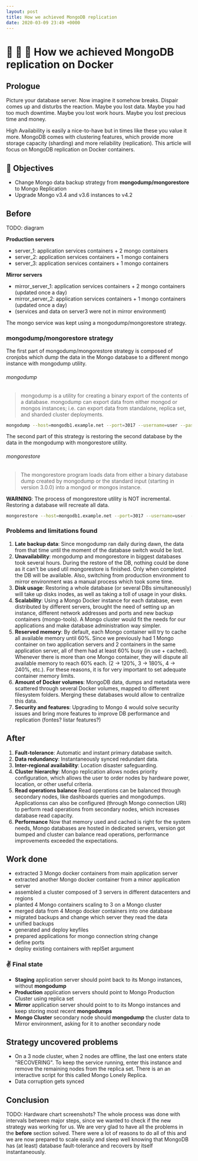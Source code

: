 ```yaml
---
layout: post
title: How we achieved MongoDB replication
date: 2020-03-09 23:49 +0000
---
```

# :leaves: :sheep: :whale: How we achieved MongoDB replication on Docker

## Prologue
Picture your database server. Now imagine it somehow breaks. Dispair comes up and disturbs the reaction.
Maybe you lost data. Maybe you had too much downtime. Maybe you lost work hours. Maybe you lost precious time and money.

High Availability is easily a nice-to-have but in times like these you value it more.
MongoDB comes with clustering features, which provide more storage capacity (sharding) and more reliability (replication). This article will focus on MongoDB replication on Docker containers.

## :checkered_flag: Objectives
- Change Mongo data backup strategy from **mongodump/mongorestore** to Mongo Replication
- Upgrade Mongo v3.4 and v3.6 instances to v4.2

## Before
TODO: diagram

**Production servers**
- server_1: application services containers + 2 mongo containers
- server_2: application services containers + 1 mongo containers
- server_3: application services containers + 1 mongo containers

**Mirror servers**
- mirror_server_1: application services containers + 2 mongo containers (updated once a day)
- mirror_server_2: application services containers + 1 mongo containers (updated once a day)
- (services and data on server3 were not in mirror environment)

The mongo service was kept using a mongodump/mongorestore strategy.

### mongodump/mongorestore strategy

The first part of mongodump/mongorestore strategy is composed of cronjobs which dump the data in the Mongo database to a different mongo instance with mongodump utility.

###### mongodump
> mongodump is a utility for creating a binary export of the contents of a database. mongodump can export data from either mongod or mongos instances; i.e. can export data from standalone, replica set, and sharded cluster deployments.

```bash
mongodump --host=mongodb1.example.net --port=3017 --username=user --password="pass" --out=/opt/backup/mongodump-2013-10-24
```

The second part of this strategy is restoring the second database by the data in the mongodump with mongorestore utility.

###### mongorestore
> The mongorestore program loads data from either a binary database dump created by mongodump or the standard input (starting in version 3.0.0) into a mongod or mongos instance.

**WARNING**: The process of mongorestore utility is NOT incremental. Restoring a database will recreate all data.

```bash
mongorestore --host=mongodb1.example.net --port=3017 --username=user  --authenticationDatabase=admin /opt/backup/mongodump-2013-10-24
```

### Problems and limitations found

1. **Late backup data**:
Since mongodump ran daily during dawn, the data from that time until the moment of the database switch would be lost.
2. **Unavailability**:
mongodump and mongorestore in biggest databases took several hours. During the restore of the DB, nothing could be done as it can't be used util mongorestore is finished. Only when completed the DB will be available. Also, switching from production environment to mirror environment was a manual process which took some time.
3. **Disk usage**:
Restoring a whole database (or several DBs simultaneously) will take up disks inodes, as well as taking a toll of usage in your disks.
4. **Scalability**:
Using a Mongo Docker instance for each database, even distributed by different servers, brought the need of setting up an instance, different network addresses and ports and new backup containers (mongo-tools). A Mongo cluster would fit the needs for our applications and make database administration way simpler.  
5. **Reserved memory**:
By default, each Mongo container will try to cache all available memory until 60%. Since we previously had 1 Mongo container on two application servers and 2 containers in the same application server, all of them had at least 60% busy (in use + cached). Whenever there is more than one Mongo container, they will dispute all available memory to reach 60% each. (2 -> 120%, 3 -> 180%, 4 -> 240%, etc.). For these reasons, it is for very important to set adequate container memory limits.
6. **Amount of Docker volumes**:
MongoDB data, dumps and metadata were scattered through several Docker volumes, mapped to different filesystem folders. Merging these databases would allow to centralize this data.
7. **Security and features**:
Upgrading to Mongo 4 would solve security issues and bring more features to improve DB performance and replication (fontes? listar features?)


## After
1. **Fault-tolerance**:
Automatic and instant primary database switch.
2. **Data redundancy**:
Instantaneously synced redundant data.
3. **Inter-regional availability**:
Location disaster safeguarding.
4. **Cluster hierarchy**:
Mongo replication allows nodes priority configuration, which allows the user to order nodes by hardware power, location, or other useful criteria.
5. **Read operations balance**
Read operations can be balanced through secondary nodes, like dashboards queries and mongodumps.
Applicationss can also be configured (through Mongo connection URI) to perform read operations from secondary nodes, which increases database read capacity.
6. **Performance**
Now that memory used and cached is right for the system needs, Mongo databases are hosted in dedicated servers, version got bumped and cluster can balance read operations, performance improvements exceeded the expectations.


## Work done
- extracted 3 Mongo docker containers from main application server
- extracted another Mongo docker container from a minor application server
- assembled a cluster composed of 3 servers in different datacenters and regions
- planted 4 Mongo containers scaling to 3 on a Mongo cluster
- merged data from 4 Mongo docker containers into one database
- migrated backups and change which server they read the data
- unified backups
- generated and deploy keyfiles
- prepared applications for mongo connection string change
- define ports
- deploy existing containers with replSet argument


### :v: Final state
- **Staging** application server should point back to its Mongo instances, without **mongodump**
- **Production** application servers should point to Mongo Production Cluster using replica set
- **Mirror** application server should point to to its Mongo instances and keep storing most recent **mongodumps**
- **Mongo Cluster** secondary node should **mongodump** the cluster data to Mirror environment, asking for it to another secondary node


## Strategy uncovered problems
- On a 3 node cluster, when 2 nodes are offline, the last one enters state "RECOVERING". To keep the service running, enter this instance and remove the remaining nodes from the replica set. There is an an interactive script for this called Mongo Lonely Replica.
- Data corruption gets synced


## Conclusion
TODO: Hardware chart screenshots?
The whole process was done with intervals between major steps, since we wanted to check if the new strategy was working for us. We are very glad to have all the problems in the **before** section solved. There were a lot of reasons to do all of this and we are now prepared to scale easily and sleep well knowing that MongoDB has (at least) database fault-tolerance and recovers by itself instantaneously.
